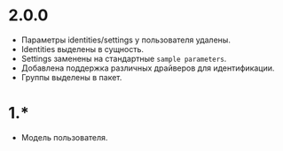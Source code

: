 # 2.0.0

- Параметры identities/settings у пользователя удалены.
- Identities выделены в сущность.
- Settings заменены на стандартные `sample parameters`.
- Добавлена поддержка различных драйверов для идентификации.
- Группы выделены в пакет.

# 1.*

- Модель пользователя.